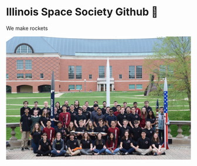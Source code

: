 # Illinois Space Society Github 🚀

We make rockets

<p align="center">
  <img width="600" src="./ISS_Society_Photo.jpg">
</p>

